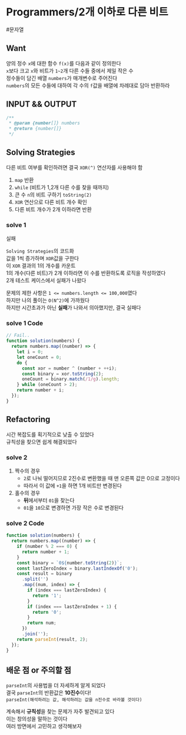 # Programmers/2개 이하로 다른 비트

#문자열

## Want

양의 정수 `x`에 대한 함수 `f(x)`를 다음과 같이 정의한다  
`x`보다 크고 `x`와 비트가 `1~2`개 다른 수들 중에서 제일 작은 수  
정수들이 담긴 배열 `numbers`가 매개변수로 주어진다  
`numbers`의 모든 수들에 대하여 각 수의 `f`값을 배열에 차례대로 담아 반환하라

## INPUT && OUTPUT

```js
/**
 * @param {number[]} numbers
 * @return {number[]}
 */
```

## Solving Strategies

다른 비트 여부를 확인하려면 결국 `XOR(^)` 연산자를 사용해야 함

1. `map` 반환
2. `while` (비트가 1,2개 다른 수를 찾을 때까지)
3. 큰 수 `n`의 비트 구하기 `toString(2)`
4. `XOR` 연산으로 다른 비트 개수 확인
5. 다른 비트 개수가 2개 이하라면 반환

### solve 1

실패

`Solving Strategies`의 코드화  
값을 1씩 증가하며 `XOR`값을 구한다  
이 `XOR` 결과의 1의 개수를 카운트  
1의 개수(다른 비트)가 2개 이하라면 이 수를 반환하도록 로직을 작성하였다  
2개 테스트 케이스에서 실패가 나왔다

문제의 제한 사항은 `1 <= numbers.length <= 100,000`였다  
하지만 나의 풀이는 `O(N^2)`에 가까웠다  
하지만 시간초과가 아닌 **실패**가 나와서 의아했지만, 결국 실패다

### solve 1 Code

```js
// Fail..
function solution(numbers) {
  return numbers.map((number) => {
    let i = 0;
    let oneCount = 0;
    do {
      const xor = number ^ (number + ++i);
      const binary = xor.toString(2);
      oneCount = binary.match(/1/g).length;
    } while (oneCount > 2);
    return number + i;
  });
}
```

## Refactoring

시간 복잡도를 획기적으로 낮출 수 있었다  
규칙성을 찾으면 쉽게 해결되었다

### solve 2

1. 짝수의 경우
   - `2`로 나눠 떨어지므로 2진수로 변환했을 때 맨 오른쪽 값은 0으로 고정이다
   - 따라서 이 값에 `+1`을 하면 1개 비트만 변경된다
2. 홀수의 경우
   - **뒤**에서부터 `01`을 찾는다
   - `01`을 `10`으로 변경하면 가장 작은 수로 변경된다

### solve 2 Code

```js
function solution(numbers) {
  return numbers.map((number) => {
    if (number % 2 === 0) {
      return number + 1;
    }
    const binary = `0${number.toString(2)}`;
    const lastZeroIndex = binary.lastIndexOf('0');
    const result = binary
      .split('')
      .map((num, index) => {
        if (index === lastZeroIndex) {
          return '1';
        }
        if (index === lastZeroIndex + 1) {
          return '0';
        }
        return num;
      })
      .join('');
    return parseInt(result, 2);
  });
}
```

## 배운 점 or 주의할 점

`parseInt`의 사용법을 더 자세하게 알게 되었다  
결국 `parseInt`의 반환값은 **10진수**이다!  
`parseInt(해석하려는 값, 해석하려는 값을 n진수로 바라볼 것이다)`

계속해서 **규칙성**을 찾는 문제가 자주 발견되고 있다  
이는 창의성을 말하는 것이다  
여러 방면에서 고민하고 생각해보자
